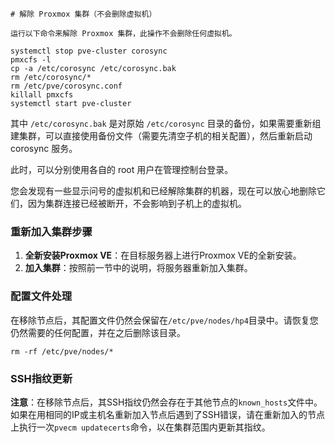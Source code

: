     # 解除 Proxmox 集群（不会删除虚拟机）
    
    运行以下命令来解除 Proxmox 集群，此操作不会删除任何虚拟机。
    
    systemctl stop pve-cluster corosync
    pmxcfs -l
    cp -a /etc/corosync /etc/corosync.bak
    rm /etc/corosync/*
    rm /etc/pve/corosync.conf
    killall pmxcfs
    systemctl start pve-cluster
    

其中 `/etc/corosync.bak` 是对原始 `/etc/corosync` 目录的备份，如果需要重新组建集群，可以直接使用备份文件（需要先清空子机的相关配置），然后重新启动 corosync 服务。

此时，可以分别使用各自的 root 用户在管理控制台登录。

您会发现有一些显示问号的虚拟机和已经解除集群的机器，现在可以放心地删除它们，因为集群连接已经被断开，不会影响到子机上的虚拟机。

### 重新加入集群步骤

1. **全新安装Proxmox VE**：在目标服务器上进行Proxmox VE的全新安装。
2. **加入集群**：按照前一节中的说明，将服务器重新加入集群。

### 配置文件处理

在移除节点后，其配置文件仍然会保留在`/etc/pve/nodes/hp4`目录中。请恢复您仍然需要的任何配置，并在之后删除该目录。

    rm -rf /etc/pve/nodes/*

### SSH指纹更新

**注意**：在移除节点后，其SSH指纹仍然会存在于其他节点的`known_hosts`文件中。如果在用相同的IP或主机名重新加入节点后遇到了SSH错误，请在重新加入的节点上执行一次`pvecm updatecerts`命令，以在集群范围内更新其指纹。
